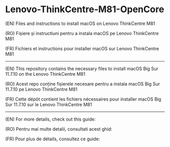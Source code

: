 # Lenovo-ThinkCentre-M81-OpenCore
(EN) Files and instructions to install macOS on Lenovo ThinkCentre M81

(RO) Fișiere și instructiuni pentru a instala macOS pe Lenovo ThinkCentre M81

(FR) Fichiers et instructions pour installer macOS sur Lenovo ThinkCentre M81

------------------------------------------------------------------------------

(EN) This repository contains the necessary files to install macOS Big Sur 11.7.10 on the Lenovo ThinkCentre M81

(RO) Acest repo conține fișierele necesare pentru a instala macOS Big Sur 11.7.10 pe Lenovo ThinkCentre M81

(FR) Cette dépôt contient les fichiers nécessaires pour installer macOS Big Sur 11.7.10 sur le Lenovo ThinkCentre M81

------------------------------------------------------------------------------

(EN) For more details, check out this guide:

(RO) Pentru mai multe detalii, consultati acest ghid:

(FR) Pour plus de détails, consultez ce guide:
